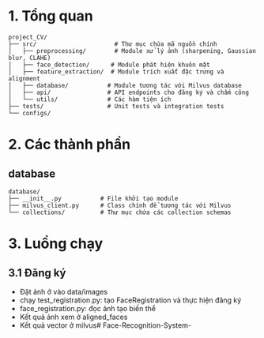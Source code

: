 # 1. Tổng quan
```
project_CV/
├── src/                      # Thư mục chứa mã nguồn chính
│   ├── preprocessing/        # Module xử lý ảnh (sharpening, Gaussian blur, CLAHE)
│   ├── face_detection/      # Module phát hiện khuôn mặt
│   ├── feature_extraction/  # Module trích xuất đặc trưng và alignment
│   ├── database/           # Module tương tác với Milvus database
│   ├── api/                # API endpoints cho đăng ký và chấm công
│   └── utils/              # Các hàm tiện ích
├── tests/                  # Unit tests và integration tests
└── configs/  
```

# 2. Các thành phần

## database

```
database/
├── __init__.py           # File khởi tạo module
├── milvus_client.py      # Class chính để tương tác với Milvus
└── collections/          # Thư mục chứa các collection schemas 
```

# 3. Luồng chạy
## 3.1 Đăng ký
- Đặt ảnh ở vào data/images
- chạy test_registration.py: tạo FaceRegistration và thực hiện đăng ký
- face_registration.py: đọc ảnh tạo biến thể
- Kết quả ảnh xem ở aligned_faces
- Kết quả vector ở milvus#   F a c e - R e c o g n i t i o n - S y s t e m -  
 
